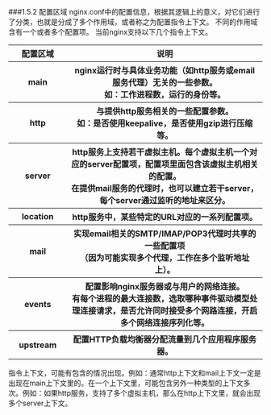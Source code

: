 ###1.5.2 配置区域
nginx.conf中的配置信息，根据其逻辑上的意义，对它们进行了分类，也就是分成了多个作用域，或者称之为配置指令上下文。
不同的作用域含有一个或者多个配置项。
当前nginx支持以下几个指令上下文。
<style>
table th:first-of-type {
    width: 100px;
}
</style>
<table>
    <thead>
        <tr>
            <th>配置区域</th>
            <th>说明</th>
        </tr>
    </thead>
    <tbody>
       <tr>
           <th>main</th>
           <th>nginx运行时与具体业务功能（如http服务或email服务代理）无关的一些参数。<br>如：工作进程数，运行的身份等。</th>
       </tr>
       <tr>
           <th>http</th>
           <th>与提供http服务相关的一些配置参数。<br>如：是否使用keepalive，是否使用gzip进行压缩等。</th>
       </tr>
       <tr>
           <th>server</th>
           <th>http服务上支持若干虚拟主机。每个虚拟主机一个对应的server配置项，配置项里面包含该虚拟主机相关的配置。<br>在提供mail服务的代理时，也可以建立若干server，每个server通过监听的地址来区分。
</th>
       </tr>
       <tr>
           <th>location</th>
           <th>http服务中，某些特定的URL对应的一系列配置项。</th>
       </tr>
       <tr>
           <th>mail</th>
           <th>实现email相关的SMTP/IMAP/POP3代理时共享的一些配置项<br>（因为可能实现多个代理，工作在多个监听地址上）。</th>
       </tr>
       <tr>
           <th>events</th>
           <th>配置影响nginx服务器或与用户的网络连接。<br>有每个进程的最大连接数，选取哪种事件驱动模型处理连接请求，是否允许同时接受多个网路连接，开启多个网络连接序列化等。</th>
       </tr>
       <tr>
           <th>upstream</th>
           <th>配置HTTP负载均衡器分配流量到几个应用程序服务器。</th>
       </tr>
    </tbody>
</table>
指令上下文，可能有包含的情况出现。例如：通常http上下文和mail上下文一定是出现在main上下文里的。在一个上下文里，可能包含另外一种类型的上下文多次。例如：如果http服务，支持了多个虚拟主机，那么在http上下文里，就会出现多个server上下文。